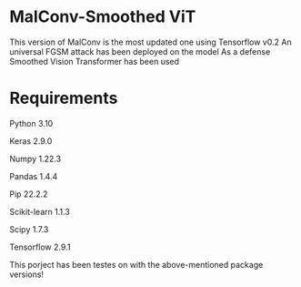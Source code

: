 # MalConv-Smoothed ViT
This version of MalConv is the most updated one using Tensorflow v0.2
An universal FGSM attack has been deployed on the model
As a defense Smoothed Vision Transformer has been used

# Requirements
Python 3.10

Keras 2.9.0

Numpy 1.22.3

Pandas 1.4.4

Pip 22.2.2

Scikit-learn 1.1.3

Scipy 1.7.3

Tensorflow 2.9.1

This porject has been testes on with the above-mentioned package versions!
